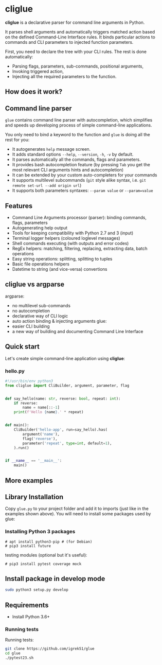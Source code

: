# cliglue
**cliglue** is a declarative parser for command line arguments in Python.

It parses shell arguments and automatically triggers matched action based on the defined Command-Line Interface rules.
It binds particular actions to commands and CLI parameters to injected function parameters.

First, you need to declare the tree with your CLI rules.
The rest is done automatically:
- Parsing flags, parameters, sub-commands, positional arguments,
- Invoking triggered action,
- Injecting all the required parameters to the function.

## How does it work?

## Command line parser
`glue` contains command line parser with autocompletion,
which simplifies and speeds up developing process of simple command-line applications.

You only need to bind a keyword to the function and `glue` is doing all the rest for you:
* It autogenerates `help` message screen.
* It adds standard options `--help`, `--version`, `-h`, `-v` by default.
* It parses automatically all the commands, flags and parameters.
* It provides bash autocompletion feature
(by pressing `Tab` you get the most relevant CLI arguments hints and autocompletion)
* It can be extended by your custom auto-completers for your commands
* It supports multilevel subcommands (`git` style alike syntax, i.e. `git remote set-url --add origin url`)
* It supports both parameters syntaxes: `--param value` or `--param=value`

## Features
* Command Line Arguments processor (parser): binding commands, flags, parameters
* Autogenerating help output
* Tools for keeping compatibility with Python 2.7 and 3 (input)
* Terminal logger helpers (coloured loglevel messages)
* Shell commands executing (with outputs and error codes)
* RegEx helpers: matching, filtering, replacing, extracting data, batch operations
* Easy string operations: splitting, splitting to tuples
* Basic file operations helpers
* Datetime to string (and vice-versa) convertions

## cliglue vs argparse
argparse:
- no multilevel sub-commands
- no autocompletion
- declarative way of CLI logic
- auto action binding & injecting arguments
glue:
- easier CLI building
- a new way of building and documenting Command Line Interface

## Quick start

Let's create simple command-line application using **cliglue**:

### hello.py
```python
#!/usr/bin/env python3
from cliglue import CliBuilder, argument, parameter, flag


def say_hello(name: str, reverse: bool, repeat: int):
    if reverse:
        name = name[::-1]
    print(f'Hello {name}.' * repeat)


def main():
    CliBuilder('hello-app', run=say_hello).has(
        argument('name'),
        flag('reverse'),
        parameter('repeat', type=int, default=1),
    ).run()


if __name__ == '__main__':
    main()
```

## More examples



## Library Installation
Copy `glue.py` to your project folder and add it to imports (just like in the examples shown above).
You will need to install some packages used by glue:
### Installing Python 3 packages
```shell
# apt install python3-pip # (for Debian)
# pip3 install future
```
testing modules (optional but it's useful):
```shell
# pip3 install pytest coverage mock
```


## Install package in develop mode
```bash
sudo python3 setup.py develop
```

## Requirements
- Install Python 3.6+


### Running tests
Running tests:
```bash
git clone https://github.com/igrek51/glue
cd glue
./pytest23.sh
```
